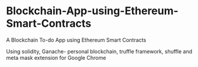 # Blockchain-App-using-Ethereum-Smart-Contracts
A Blockchain To-do App using Ethereum Smart Contracts

Using solidity, Ganache- personal blockchain, truffle framework, shuffle and meta mask extension for Google Chrome
